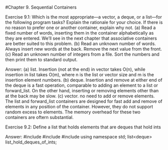 #Chapter 9. Sequential Containers

Exercise 9.1: Which is the most appropriate—a vector, a deque, or a
list—for the following program tasks? Explain the rationale for your choice.
If there is no reason to prefer one or another container, explain why not.
(a) Read a fixed number of words, inserting them in the container
alphabetically as they are entered. We’ll see in the next chapter that
associative containers are better suited to this problem.
(b) Read an unknown number of words. Always insert new words at the
back. Remove the next value from the front.
(c) Read an unknown number of integers from a file. Sort the numbers and
then print them to standard output.

Answer:
(a) list. Insertion (not at the end) in vector takes O(n), while insertion in list takes O(m), where n is the list or vector size and m is the insertion element numbers.
(b) deque. Insertion and remove at either end of the deque is a fast operation, comparable to adding an element to a list or forward_list. On the other hand, inserting or removing elements other than at the back may be slow.
(c) vector. no need to add or remove elements. The list and forward_list containers are designed for fast add and remove of elements in any position of the container. However, they do not support random excess to elements. The memory overhead for these two containers are oftern substantial. 

Exercise 9.2: Define a list that holds elements that are deques that hold ints

Answer:
#include <list>
#include <deque>
  #include <iostream>
using namespace std;
list<deque<int>> list_hold_deques_of_ints;
